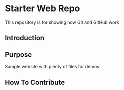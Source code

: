# Starter Web Repo
This repository is for showing how Git and GitHub work

## Introduction

## Purpose
Sample website with plenty of files for demos

## How To Contribute
